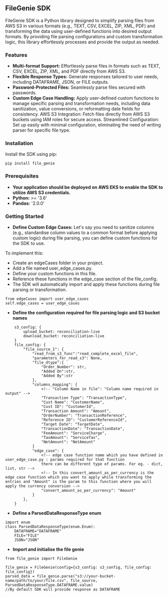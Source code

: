 ## FileGenie SDK
FileGenie SDK is a Python library designed to simplify parsing files from AWS S3 in various formats (e.g., TEXT, CSV, EXCEL, ZIP, XML, PDF) and transforming the data using user-defined functions into desired output formats. By providing file parsing configurations and custom transformation logic, this library effortlessly processes and provide the output as needed.

### Features
- **Multi-format Support:** Effortlessly parse files in formats such as TEXT, CSV, EXCEL, ZIP, XML, and PDF directly from AWS S3.
- **Flexible Response Types:** Generate responses tailored to user needs, including DATAFRAME, JSON, or FILE outputs.
- **Password-Protected Files:** Seamlessly parse files secured with passwords.
- **Custom Edge Case Handling:** Apply user-defined custom functions to manage specific parsing and transformation needs, including data sanitization, value conversions, or reformatting date fields for consistency.
AWS S3 Integration: Fetch files directly from AWS S3 buckets using IAM roles for secure access.
Streamlined Configuration: Set up easily with minimal configuration, eliminating the need of writing parser for specific file type.

### Installation
Install the SDK using pip:
```
pip install file_genie
```

### Prerequisites
- **Your application should be deployed on AWS EKS to enable the SDK to utilize AWS S3 credentials.**
- **Python:** >= '3.6'
- **Pandas:** '2.0.0'

### Getting Started
- **Define Custom Edge Cases:**
Let's say you need to sanitize columns (e.g., standardise column values to a common format before applying custom logic) during file parsing, you can define custom functions for the SDK to use.

To implement this:

- Create an edgeCases folder in your project.
- Add a file named user_edge_cases.py.
- Define your custom functions in this file.
- Reference these functions in the edge_case section of the file_config.
- The SDK will automatically import and apply these functions during file parsing or transformation.

```
from edgeCases import user_edge_cases
self.edge_cases = user_edge_cases
```

- **Define the configuration required for file parsing logic and S3 bucket names**
```
    s3_config: {
        upload_bucket: reconciliation-live
        download_bucket: reconciliation-live
    }
    file_config: {
        "file_source_1": {
            "read_from_s3_func":"read_complete_excel_file",
            "parameters_for_read_s3": None,
            "file_dtype":{
                "Order_Number": str,
                "Added On":str,
                "Added By":str
            },
            "columns_mapping": {
                <!-- "Column Name in file": "Column name required in output" -->
                "Transaction Type": "TransactionType",
                "Cust Name": "CustomerName",
                "Cust ID": "CustomerId",
                "Transaction Amount": "Amount",
                "OrderNumber": "TransactionReference",
                "Reference ID": "CustomerReferenceId",
                "Target Date": "TargetDate",
                "TransactionDate": "TransactionDate",
                "FeeAmount": "ServiceCharge",
                "TaxAmount": "ServiceTax",
                "NetAmount": "NetAmount"
            }
            "edge_case": {
                <!-- edge case function name which you have defined in user_edge_case.py : params required for that function
                there can be different type of params. For eg. - dict, list, str -->
                <!-- In this convert_amount_as_per_currency is the edge case function which you want to apply while transforming the entries and "Amount" is the param to this function where you will apply the currency conversion -->
                "convert_amount_as_per_currency": "Amount"
            }
        },
    }
```

- **Define a ParsedDataResponseType enum**
```
import enum
class ParsedDataResponseType(enum.Enum):
    DATAFRAME="DATAFRAME"
    FILE="FILE"
    JSON="JSON"
```

- **Import and initialise the file genie**
```
from file_genie import FileGenie

file_genie = FileGenie(config={s3_config: s3_config, file_config: file_config})
parsed_data = file_genie.parse("s3://your-bucket-name/path/to/your/file.csv", file_source, ParsedDataResponseType.DATAFRAME.value)
//By default SDK will provide response as DATAFRAME
```

